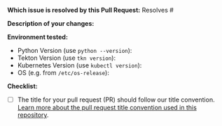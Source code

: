 **Which issue is resolved by this Pull Request:** 
Resolves #

**Description of your changes:**

**Environment tested:**

* Python Version (use `python --version`):
* Tekton Version (use `tkn version`):
* Kubernetes Version (use `kubectl version`):
* OS (e.g. from `/etc/os-release`):

**Checklist:**
- [ ] The title for your pull request (PR) should follow our title convention. [Learn more about the pull request title convention used in this repository](https://github.com/kubeflow/pipelines/blob/master/CONTRIBUTING.md#pull-request-title-convention). 
<!--
   PR titles examples:
    * `fix(frontend): fixes empty page. Fixes #1234`
       Use `fix` to indicate that this PR fixes a bug.
    * `feat(backend): configurable service account. Fixes #1234, fixes #1235`
       Use `feat` to indicate that this PR adds a new feature. 
    * `chore: set up changelog generation tools`
       Use `chore` to indicate that this PR makes some changes that users don't need to know.
    * `test: fix CI failure. Part of #1234`
        Use `part of` to indicate that a PR is working on an issue, but shouldn't close the issue when merged.
-->
